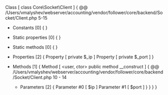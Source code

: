 Class [ <user> class Core\Socket\Client ] {
  @@ /Users/vmalyshev/webserver/accounting/vendor/follower/core/backend/Socket/Client.php 5-15

  - Constants [0] {
  }

  - Static properties [0] {
  }

  - Static methods [0] {
  }

  - Properties [2] {
    Property [ <default> private $_ip ]
    Property [ <default> private $_port ]
  }

  - Methods [1] {
    Method [ <user, ctor> public method __construct ] {
      @@ /Users/vmalyshev/webserver/accounting/vendor/follower/core/backend/Socket/Client.php 10 - 14

      - Parameters [2] {
        Parameter #0 [ <required> $ip ]
        Parameter #1 [ <required> $port ]
      }
    }
  }
}
